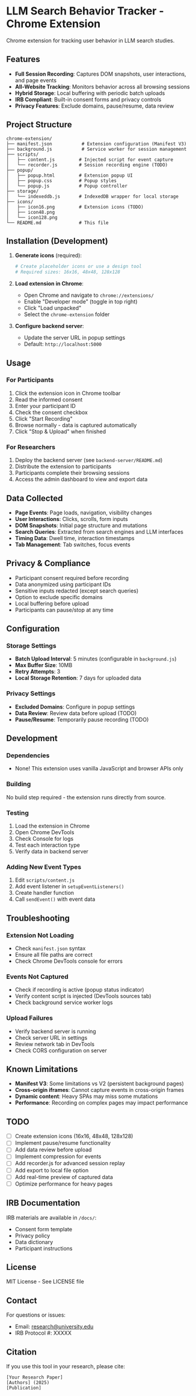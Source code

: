 # LLM Search Behavior Tracker - Chrome Extension

Chrome extension for tracking user behavior in LLM search studies.

## Features

- **Full Session Recording**: Captures DOM snapshots, user interactions, and page events
- **All-Website Tracking**: Monitors behavior across all browsing sessions
- **Hybrid Storage**: Local buffering with periodic batch uploads
- **IRB Compliant**: Built-in consent forms and privacy controls
- **Privacy Features**: Exclude domains, pause/resume, data review

## Project Structure

```
chrome-extension/
├── manifest.json           # Extension configuration (Manifest V3)
├── background.js           # Service worker for session management
├── scripts/
│   ├── content.js         # Injected script for event capture
│   └── recorder.js        # Session recording engine (TODO)
├── popup/
│   ├── popup.html         # Extension popup UI
│   ├── popup.css          # Popup styles
│   └── popup.js           # Popup controller
├── storage/
│   └── indexeddb.js       # IndexedDB wrapper for local storage
├── icons/
│   ├── icon16.png         # Extension icons (TODO)
│   ├── icon48.png
│   └── icon128.png
└── README.md              # This file
```

## Installation (Development)

1. **Generate icons** (required):
   ```bash
   # Create placeholder icons or use a design tool
   # Required sizes: 16x16, 48x48, 128x128
   ```

2. **Load extension in Chrome**:
   - Open Chrome and navigate to `chrome://extensions/`
   - Enable "Developer mode" (toggle in top right)
   - Click "Load unpacked"
   - Select the `chrome-extension` folder

3. **Configure backend server**:
   - Update the server URL in popup settings
   - Default: `http://localhost:5000`

## Usage

### For Participants

1. Click the extension icon in Chrome toolbar
2. Read the informed consent
3. Enter your participant ID
4. Check the consent checkbox
5. Click "Start Recording"
6. Browse normally - data is captured automatically
7. Click "Stop & Upload" when finished

### For Researchers

1. Deploy the backend server (see `backend-server/README.md`)
2. Distribute the extension to participants
3. Participants complete their browsing sessions
4. Access the admin dashboard to view and export data

## Data Collected

- **Page Events**: Page loads, navigation, visibility changes
- **User Interactions**: Clicks, scrolls, form inputs
- **DOM Snapshots**: Initial page structure and mutations
- **Search Queries**: Extracted from search engines and LLM interfaces
- **Timing Data**: Dwell time, interaction timestamps
- **Tab Management**: Tab switches, focus events

## Privacy & Compliance

- Participant consent required before recording
- Data anonymized using participant IDs
- Sensitive inputs redacted (except search queries)
- Option to exclude specific domains
- Local buffering before upload
- Participants can pause/stop at any time

## Configuration

### Storage Settings

- **Batch Upload Interval**: 5 minutes (configurable in `background.js`)
- **Max Buffer Size**: 10MB
- **Retry Attempts**: 3
- **Local Storage Retention**: 7 days for uploaded data

### Privacy Settings

- **Excluded Domains**: Configure in popup settings
- **Data Review**: Review data before upload (TODO)
- **Pause/Resume**: Temporarily pause recording (TODO)

## Development

### Dependencies

- None! This extension uses vanilla JavaScript and browser APIs only

### Building

No build step required - the extension runs directly from source.

### Testing

1. Load the extension in Chrome
2. Open Chrome DevTools
3. Check Console for logs
4. Test each interaction type
5. Verify data in backend server

### Adding New Event Types

1. Edit `scripts/content.js`
2. Add event listener in `setupEventListeners()`
3. Create handler function
4. Call `sendEvent()` with event data

## Troubleshooting

### Extension Not Loading

- Check `manifest.json` syntax
- Ensure all file paths are correct
- Check Chrome DevTools console for errors

### Events Not Captured

- Check if recording is active (popup status indicator)
- Verify content script is injected (DevTools sources tab)
- Check background service worker logs

### Upload Failures

- Verify backend server is running
- Check server URL in settings
- Review network tab in DevTools
- Check CORS configuration on server

## Known Limitations

- **Manifest V3**: Some limitations vs V2 (persistent background pages)
- **Cross-origin iframes**: Cannot capture events in cross-origin frames
- **Dynamic content**: Heavy SPAs may miss some mutations
- **Performance**: Recording on complex pages may impact performance

## TODO

- [ ] Create extension icons (16x16, 48x48, 128x128)
- [ ] Implement pause/resume functionality
- [ ] Add data review before upload
- [ ] Implement compression for events
- [ ] Add recorder.js for advanced session replay
- [ ] Add export to local file option
- [ ] Add real-time preview of captured data
- [ ] Optimize performance for heavy pages

## IRB Documentation

IRB materials are available in `/docs/`:

- Consent form template
- Privacy policy
- Data dictionary
- Participant instructions

## License

MIT License - See LICENSE file

## Contact

For questions or issues:
- Email: research@university.edu
- IRB Protocol #: XXXXX

## Citation

If you use this tool in your research, please cite:

```
[Your Research Paper]
[Authors] (2025)
[Publication]
```
